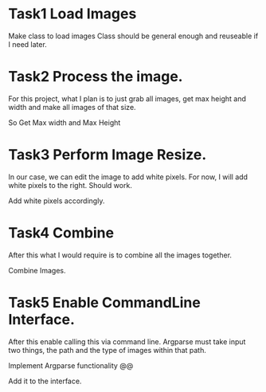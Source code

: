 # Task1 Load Images
Make class to load images 
Class should be general enough and reuseable if I need later.

# Task2 Process the image.
For this project, what I plan is to just grab all images, get max height and width and make all images of that size.

So Get Max width and Max Height


# Task3 Perform Image Resize.
In our case, we can edit the image to add white pixels.
For now, I will add white pixels to the right. Should work.

Add white pixels accordingly.

# Task4 Combine
After this what I would require is to combine all the images together.

Combine Images.

# Task5 Enable CommandLine Interface.
After this enable calling this via command line. Argparse must take input two things, the path and the type of images within that path.

Implement Argparse functionality @@

Add it to the interface.